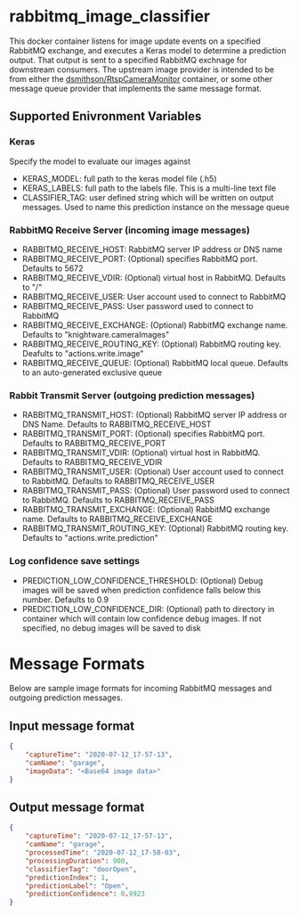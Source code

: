 # rabbitmq_image_classifier

This docker container listens for image update events on a specified RabbitMQ exchange, and executes a Keras model to determine a prediction output.  That output is sent to a specified RabbitMQ exchnage for downstream consumers.  The upstream image provider is intended to be from either the [dsmithson/RtspCameraMonitor](https://hub.docker.com/r/dsmithson/rtspcameracapture) container, or some other message queue provider that implements the same message format.

## Supported Enivronment Variables

### Keras
Specify the model to evaluate our images against

- KERAS_MODEL: full path to the keras model file (.h5)
- KERAS_LABELS: full path to the labels file.  This is a multi-line text file
- CLASSIFIER_TAG: user defined string which will be written on output messages.  Used to name this prediction instance on the message queue

### RabbitMQ Receive Server (incoming image messages)
- RABBITMQ_RECEIVE_HOST: RabbitMQ server IP address or DNS name
- RABBITMQ_RECEIVE_PORT: (Optional) specifies RabbitMQ port.  Defaults to 5672
- RABBITMQ_RECEIVE_VDIR: (Optional) virtual host in RabbitMQ.  Defaults to "/"
- RABBITMQ_RECEIVE_USER: User account used to connect to RabbitMQ
- RABBITMQ_RECEIVE_PASS: User password used to connect to RabbitMQ
- RABBITMQ_RECEIVE_EXCHANGE: (Optional) RabbitMQ exchange name.  Defaults to "knightware.cameraImages"
- RABBITMQ_RECEIVE_ROUTING_KEY: (Optional) RabbitMQ routing key.  Deafults to "actions.write.image"
- RABBITMQ_RECEIVE_QUEUE: (Optional) RabbitMQ local queue.  Defaults to an auto-generated exclusive queue

### Rabbit Transmit Server (outgoing prediction messages)
- RABBITMQ_TRANSMIT_HOST: (Optional) RabbitMQ server IP address or DNS Name.  Defaults to RABBITMQ_RECEIVE_HOST
- RABBITMQ_TRANSMIT_PORT: (Optional) specifies RabbitMQ port.  Defaults to RABBITMQ_RECEIVE_PORT
- RABBITMQ_TRANSMIT_VDIR: (Optional) virtual host in RabbitMQ.  Defaults to RABBITMQ_RECEIVE_VDIR
- RABBITMQ_TRANSMIT_USER: (Optional) User account used to connect to RabbitMQ.  Defaults to RABBITMQ_RECEIVE_USER
- RABBITMQ_TRANSMIT_PASS: (Optional) User password used to connect to RabbitMQ.  Defaults to RABBITMQ_RECEIVE_PASS
- RABBITMQ_TRANSMIT_EXCHANGE: (Optional) RabbitMQ exchange name.  Defaults to RABBITMQ_RECEIVE_EXCHANGE
- RABBITMQ_TRANSMIT_ROUTING_KEY: (Optional) RabbitMQ routing key.  Defaults to "actions.write.prediction"

### Log confidence save settings
- PREDICTION_LOW_CONFIDENCE_THRESHOLD: (Optional) Debug images will be saved when prediction confidence falls below this number.  Defaults to 0.9
- PREDICTION_LOW_CONFIDENCE_DIR: (Optional) path to directory in container which will contain low confidence debug images.  If not specified, no debug images will be saved to disk

# Message Formats
Below are sample image formats for incoming RabbitMQ messages and outgoing prediction messages.

## Input message format
```json
{
    "captureTime": "2020-07-12_17-57-13",
    "camName": "garage",
    "imageData": "<Base64 image data>"
}
```

## Output message format
```json
{
    "captureTime": "2020-07-12_17-57-13",
    "camName": "garage",
    "processedTime": "2020-07-12_17-58-03",
    "processingDuration": 900,
    "classifierTag": "doorOpen",
    "predictionIndex": 1,
    "predictionLabel": "Open",
    "predictionConfidence": 0.9923
}
```

